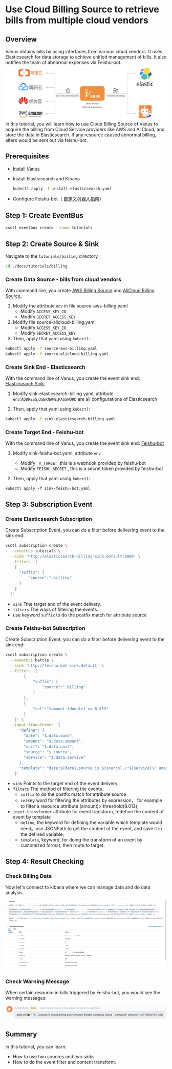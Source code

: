 # Use Cloud Billing Source to retrieve bills from multiple cloud vendors

## Overview

Vanus obtains bills by using interfaces from various cloud vendors. It uses Elasticsearch for data storage to achieve unified management of bills. It also notifies the team of abnormal expenses via Feishu-bot.
![billing](./billing.png)
In this tutorial, you will learn how to use Cloud Billing Source of Vanus to acquire the billing from Cloud Service providers like AWS and AliCloud, and store the data in Elasticsearch. If any resource caused abnormal billing, alters would be sent out via feishu-bot.

## Prerequisites

- [Install Vanus](https://github.com/linkall-labs/docs/blob/main/vanus/quick-start.md)

- Install Elasticsearch and Kibana

  ```bash
  kubectl apply -f install-elasticsearch.yaml
  ```

- Configure Feishu-bot（ [自定义机器人指南](https://open.feishu.cn/document/ukTMukTMukTM/ucTM5YjL3ETO24yNxkjN)）

## Step 1: Create EventBus

```bash
vsctl eventbus create --name tutorials
```

## Step 2: Create Source & Sink

Navigate to the `tutorials/billing` directory

```bash
cd ./docs/tutorials/billing
```

### Create Data Source - bills from cloud vendors

With command line, you create [AWS Billing Source](https://github.com/linkall-labs/vance/blob/main/connectors/source-aws-billing/README.md) and [AliCloud Billing Source](https://github.com/linkall-labs/vance/blob/main/connectors/source-alicloud-billing/README.md),

1. Modify the attribute  `env` in file source-aws-billing.yaml
   - Modify `ACCESS_KEY_ID` 
   - Modify `SECRET_ACCESS_KEY` 
2. Modify file source-alicloud-billing.yaml
   - Modify `ACCESS_KEY_ID`
   - Modify `SECRET_ACCESS_KEY` 
3. Then, apply that yaml using `kubectl`:

```bash
kubectl apply -f source-aws-billing.yaml
kubectl apply -f source-alicloud-billing.yaml
```

### Create Sink End - Elasticsearch

With the command line of Vanus,  you create the event sink end: [Elasticsearch Sink](https://github.com/linkall-labs/vance/blob/main/connectors/sink-elasticsearch/README.md),

1. Modify sink-elasticsearch-billing.yaml, attribute `env`:`ADDRESS`,`USERNAME`,`PASSWORD` are all configurations of Elasticsearch

2. Then, apply that yaml using `kubectl`:

```bash
kubectl apply -f sink-elasticsearch-billing.yaml
```

### Create Target End  - Feishu-bot

With the command line of Vanus,  you create the event sink end: [Feishu-bot](https://github.com/linkall-labs/vance/blob/main/connectors/sink-feishu-bot/README.md)

1. Modify sink-feishu-bot.yaml, attribute `env`
   - Modify ` V_TARGET` ,this is a webhook provided by feishu-bot
   - Modify `FEISHU_SECRET` , this is a secret token provided by feishu-bot

2. Then, apply that yaml using `kubectl`:

```
kubectl apply -f sink-feishu-bot.yaml
```

## Step 3: Subscription Event

### Create Elasticsearch Subscription

Create Subscription Event, you can do a filter before delivering event to the sink end:

```bash
vsctl subscription create \
  --eventbus tutorials \
  --sink 'http://elasticsearch-billing-sink.default:8080' \
  --filters '[
    {
      "suffix": {
          "source":".billing"
      }
    }
  ]'
```

- `sink` Tthe target end of the event delivery.
- `filters` The ways of filtering the events. 
- use keyword `suffix` to do the postfix match for attribute source

### Create Feishu-bot Subscription

Create Subscription Event, you can do a filter before delivering event to the sink end:

```bash
vsctl subscription create \
  --eventbus battle \
  --sink 'http://feishu-bot-sink.default' \
  --filters '[
        {
            "suffix": {
                "source":".billing"
            }
        },
        {
            "cel":"$amount.(double) >= 8.013"
        }
    ]' \
  --input-transformer '{
      "define": {
        "date": "$.data.date",
        "amount": "$.data.amount",
        "unit": "$.data.unit",
        "source": "$.source",
        "service": "$.data.service"
      },
      "template": "date:${date},source is ${source},\"${service}\" amount:${amount} ${unit}"
    }'
```

- `sink` Points to the target end of the event delivery.
- `filters` The method of filtering the events. 
  - `suffix` to do the postfix match for attribute source
  - `cel`key word for filtering the attributes by expression， for example to filter a resource attribute (amount)> threshold(8.013);
- `input-transformer` attribute for event transform, redefine the content of event by template
  - `define`, the keyword for defining the variable which template would need。use JSONPath to get the content of the event, and save it in the defined variable;
  - `template`, keyword, for doing the transform of an event by customized format, then route to target.

## Step 4: Result Checking

### Check Billing Data

Now let's connect to kibana where we can manage data and do data analysis.

![billing](./billing-kibana.png)

### Check Warning Message

When certain resource in bills triggered by Feishu-bot, you would see the warning messages:

![billing](./billing-feishu.png)

## Summary

In this tutorial, you can learn:

- How to use two sources and two sinks.
- How to do the event filter and content transform.

